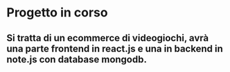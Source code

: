 # Progetto in corso

## Si tratta di un ecommerce di videogiochi, avrà una parte frontend in react.js e una in backend in note.js con database mongodb.

